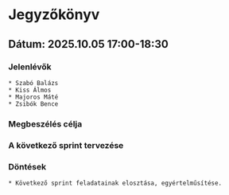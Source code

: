 # Jegyzőkönyv

## Dátum: 2025.10.05 17:00-18:30

### Jelenlévők

    * Szabó Balázs
    * Kiss Álmos
    * Majoros Máté
    * Zsibók Bence

### Megbeszélés célja

### **A következő sprint tervezése**

### Döntések

    * Következő sprint feladatainak elosztása, egyértelműsítése.
